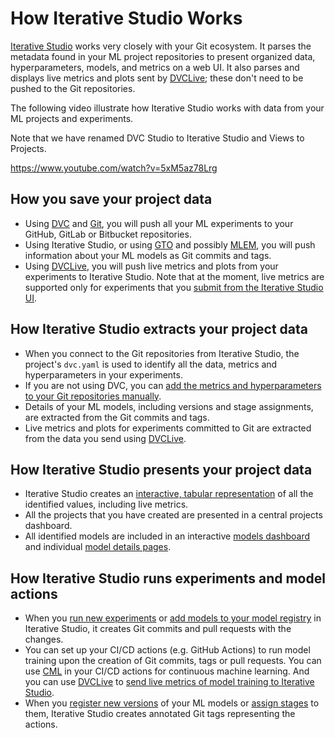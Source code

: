 # How Iterative Studio Works

[Iterative Studio](https://studio.iterative.ai/) works very closely with your
Git ecosystem. It parses the metadata found in your ML project repositories to
present organized data, hyperparameters, models, and metrics on a web UI. It
also parses and displays live metrics and plots sent by [DVCLive]; these don't
need to be pushed to the Git repositories.

The following video illustrate how Iterative Studio works with data from your ML
projects and experiments.

<admon>

Note that we have renamed DVC Studio to Iterative Studio and Views to Projects.

</admon>

https://www.youtube.com/watch?v=5xM5az78Lrg

## How you save your project data

- Using [DVC] and [Git], you will push all your ML experiments to your GitHub,
  GitLab or Bitbucket repositories.
- Using Iterative Studio, or using [GTO] and possibly [MLEM], you will push
  information about your ML models as Git commits and tags.
- Using [DVCLive], you will push live metrics and plots from your experiments to
  Iterative Studio. Note that at the moment, live metrics are supported only for
  experiments that you [submit from the Iterative Studio
  UI][run new experiments].

## How Iterative Studio extracts your project data

- When you connect to the Git repositories from Iterative Studio, the project's
  `dvc.yaml` is used to identify all the data, metrics and hyperparameters in
  your experiments.
- If you are not using DVC, you can
  [add the metrics and hyperparameters to your Git repositories manually](/doc/studio/user-guide/projects-and-experiments/configure-a-project#custom-metrics-and-parameters).
- Details of your ML models, including versions and stage assignments, are
  extracted from the Git commits and tags.
- Live metrics and plots for experiments committed to Git are extracted from the
  data you send using [DVCLive].

## How Iterative Studio presents your project data

- Iterative Studio creates an
  [interactive, tabular representation](/doc/studio/user-guide/projects-and-experiments/explore-ml-experiments#components-of-a-project)
  of all the identified values, including live metrics.
- All the projects that you have created are presented in a central projects
  dashboard.
- All identified models are included in an interactive
  [models dashboard](/doc/studio/user-guide/model-registry/view-models#models-dashboard)
  and individual
  [model details pages](/doc/studio/user-guide/model-registry/view-models#model-details-page).

## How Iterative Studio runs experiments and model actions

- When you [run new experiments] or
  [add models to your model registry](/doc/studio/user-guide/model-registry/add-a-model)
  in Iterative Studio, it creates Git commits and pull requests with the
  changes.
- You can set up your CI/CD actions (e.g. GitHub Actions) to run model training
  upon the creation of Git commits, tags or pull requests. You can use [CML] in
  your CI/CD actions for continuous machine learning. And you can use [DVCLive]
  to [send live metrics of model training to Iterative
  Studio][live-metrics-and-plots].
- When you
  [register new versions](/doc/studio/user-guide/model-registry/register-version)
  of your ML models or
  [assign stages](/doc/studio/user-guide/model-registry/assign-stage) to them,
  Iterative Studio creates annotated Git tags representing the actions.

[dvc]: https://dvc.org/
[cml]: https://cml.dev
[mlem]: https://mlem.ai/
[gto]: https://mlem.ai/doc/gto
[git]: https://git-scm.com/
[live-metrics-and-plots]:
  /doc/studio/user-guide/projects-and-experiments/live-metrics-and-plots
[run new experiments]:
  (/doc/studio/user-guide/projects-and-experiments/run-experiments)
[dvclive]: /doc/dvclive

